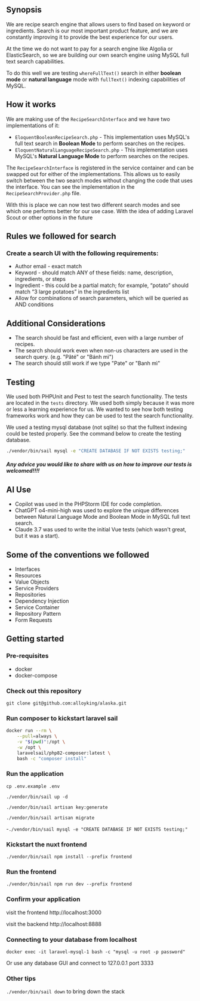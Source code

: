 ## Synopsis
We are recipe search engine that allows users to find based on keyword or ingredients. Search is our most important product feature, and we are constantly improving it to provide the best experience for our users.

At the time we do not want to pay for a search engine like Algolia or ElasticSearch, so we are building our own search engine using MySQL full text search capabilities.  

To do this well we are testing `whereFullText()` search in either **boolean mode** or **natural language** mode with `fullText()` indexing capabilities of MySQL.

## How it works
We are making use of the `RecipeSearchInterface` and we have two implementations of it:
- `EloquentBooleanRecipeSearch.php` - This implementation uses MySQL's full text search in **Boolean Mode** to perform searches on the recipes.
- `EloquentNaturalLanguageRecipeSearch.php` - This implementation uses MySQL's **Natural Language Mode** to perform searches on the recipes.

The `RecipeSearchInterface` is registered in the service container and can be swapped out for either of the implementations. This allows us to easily switch between the two search modes without changing the code that uses the interface. You can see the implementation in the `RecipeSearchProvider.php` file.

With this is place we can now test two different search modes and see which one performs better for our use case. With the idea of adding Laravel Scout or other options in the future

## Rules we followed for search
### Create a search UI with the following requirements:
- Author email - exact match
- Keyword - should match ANY of these fields: name, description, ingredients, or steps
- Ingredient - this could be a partial match; for example, “potato” should match “3 large potatoes” in the ingredients list
- Allow for combinations of search parameters, which will be queried as AND conditions


## Additional Considerations
- The search should be fast and efficient, even with a large number of recipes.
- The search should work even when non-us characters are used in the search query. (e.g. "Pâté" or "Bánh mì")
- The search should still work if we type "Pate" or "Banh mì"

## Testing
We used both PHPUnit and Pest to test the search functionality. The tests are located in the `tests` directory. We used both simply because it was more or less a learning experience for us. We wanted to see how both testing frameworks work and how they can be used to test the search functionality. 

We used a testing mysql database (not sqlite) so that the fulltext indexing could be tested properly. See the command below to create the testing database.

```bash
./vendor/bin/sail mysql -e "CREATE DATABASE IF NOT EXISTS testing;"
```

#### _Any advice you would like to share with us on how to improve our tests is welcomed!!!!_

## AI Use
 - Copilot was used in the PHPStorm IDE for code completion.
 - ChatGPT o4-mini-high was used to explore the unique differences between Natural Language Mode and Boolean Mode in MySQL full text search.
 - Claude 3.7 was used to write the initial Vue tests (which wasn't great, but it was a start).

## Some of the conventions we followed
 - Interfaces
 - Resources
 - Value Objects
 - Service Providers
 - Repositories
 - Dependency Injection
 - Service Container
 - Repository Pattern
 - Form Requests

## Getting started

### Pre-requisites
- docker
- docker-compose
  

### Check out this repository
`git clone git@github.com:alloyking/alaska.git`


### Run composer to kickstart laravel sail

```bash
docker run --rm \
    --pull=always \
    -v "$(pwd)":/opt \
    -w /opt \
    laravelsail/php82-composer:latest \
    bash -c "composer install"
```

### Run the application
`cp .env.example .env`

`./vendor/bin/sail up -d`

`./vendor/bin/sail artisan key:generate`

`./vendor/bin/sail artisan migrate`

-`./vendor/bin/sail mysql -e "CREATE DATABASE IF NOT EXISTS testing;"`

### Kickstart the nuxt frontend
`./vendor/bin/sail npm install --prefix frontend`

### Run the frontend
`./vendor/bin/sail npm run dev --prefix frontend`

### Confirm your application
visit the frontend http://localhost:3000

visit the backend http://localhost:8888


### Connecting to your database from localhost
`docker exec -it laravel-mysql-1 bash -c "mysql -u root -p password"`

Or use any database GUI and connect to 127.0.0.1 port 3333


### Other tips
`./vendor/bin/sail down` to bring down the stack
